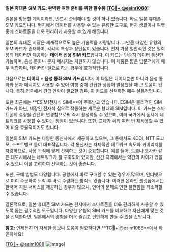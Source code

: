 **일본 휴대폰 SIM 카드: 완벽한 여행 준비를 위한 필수품 [[TG💪+ @esim1088](https://t.me/s/esim1088)]**

일본을 방문할 계획이라면, 반드시 준비해야 할 것이 하나 있습니다. 바로 일본 휴대폰 SIM 카드입니다. 현지에서 데이터를 사용할 수 있는 유용한 도구로, 현지 생활이나 여행 중에 스마트폰을 더욱 편리하게 사용할 수 있게 해줍니다.

일본의 휴대폰 시장은 세계적으로도 높은 기술력을 자랑합니다. 그만큼 다양한 유형의 SIM 카드가 존재하며, 각각의 특징과 장단점이 있습니다. 먼저 가장 일반적인 것은 일회용의 데이터만 제공하는 **데이터 전용 SIM 카드**입니다. 이 카드는 단순히 데이터 통신만 가능하며, 음성 통화나 문자 메시지는 지원하지 않습니다. 이 제품은 짧은 방문객에게 매우 적합하며, 데이터만 필요로 하는 경우에 효과적입니다.

다음으로는 **데이터 + 음성 통화 SIM 카드**입니다. 이 타입은 데이터뿐만 아니라 음성 통화와 문자 메시지도 사용할 수 있어 여행 중에 긴급한 상황이 발생했을 때 큰 도움이 됩니다. 특히 외국에서 긴급 연락이 필요한 경우, 이 카드를 선택하면 매우 실용적입니다.

또한 최근에는 **ESIM(전자식 SIM)**이 주목받고 있습니다. ESIM은 물리적인 SIM 카드가 아닌, 내장된 전자식 칩으로 작동하는 새로운 형태의 SIM입니다. 이 카드는 스마트폰의 설정을 간단히 변경함으로써 즉시 활성화될 수 있으며, 여러 국가에서 동시에 네트워크를 사용할 수 있다는 장점이 있습니다. 또한, 교체가 쉬워 여러 번 재사용할 수 있어 비용 효율적이기도 합니다.

일본의 SIM 카드는 다양한 통신사에서 제공하고 있으며, 그 중에서도 KDDI, NTT 도코모, 소프트뱅크 등이 대표적입니다. 각 통신사는 자체적인 네트워크 속도와 커버리지를 자랑하므로, 사용 목적에 맞게 선택하는 것이 중요합니다. 예를 들어, 도쿄나 오사카 같은 대도시에서는 네트워크가 잘 구축되어 있지만, 산간 지역에서는 약간의 차이가 있을 수 있으니 이를 고려하여 선택하는 것이 좋습니다.

또한, 구매 방법도 다양합니다. 공항에서 바로 구매할 수 있는 경우가 많으며, 인터넷으로 미리 주문하여 도착 후 바로 수령하는 방식도 있습니다. 이러한 온라인 플랫폼에서는 한국어 지원 서비스를 제공하는 경우가 많으니, 언어의 문제로 인한 불편함을 최소화할 수 있습니다.

결론적으로, 일본 휴대폰 SIM 카드는 현지에서 스마트폰을 더욱 편리하게 사용할 수 있도록 돕는 필수적인 도구입니다. 다양한 유형의 SIM 카드를 비교하고 자신에게 맞는 것을 선택한다면, 일본에서의 경험을 더욱 즐겁고 편안하게 만들 수 있을 것입니다.

**참고:** 언제든지 더 자세한 정보나 도움이 필요하다면 **[TG💪+ @esim1088](https://t.me/s/esim1088)**에서 확인하세요! 

[[TG💪+ @esim1088](https://t.me/s/esim1088) ![Image](https://i.postimg.cc/Y0z9fWf4/image.png)]